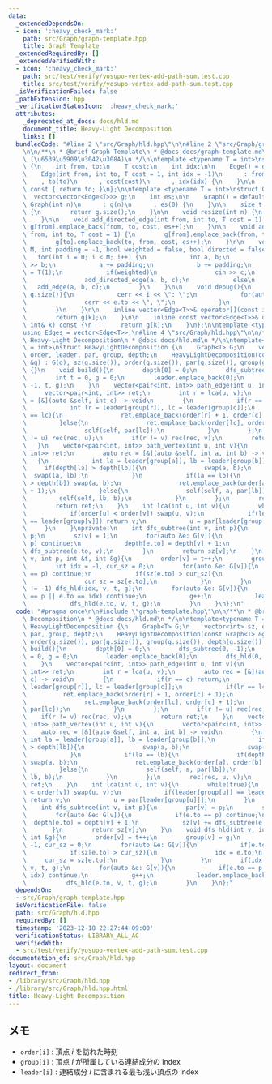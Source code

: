 ```yaml
---
data:
  _extendedDependsOn:
  - icon: ':heavy_check_mark:'
    path: src/Graph/graph-template.hpp
    title: Graph Template
  _extendedRequiredBy: []
  _extendedVerifiedWith:
  - icon: ':heavy_check_mark:'
    path: src/test/verify/yosupo-vertex-add-path-sum.test.cpp
    title: src/test/verify/yosupo-vertex-add-path-sum.test.cpp
  _isVerificationFailed: false
  _pathExtension: hpp
  _verificationStatusIcon: ':heavy_check_mark:'
  attributes:
    _deprecated_at_docs: docs/hld.md
    document_title: Heavy-Light Decomposition
    links: []
  bundledCode: "#line 2 \"src/Graph/hld.hpp\"\n\n#line 2 \"src/Graph/graph-template.hpp\"\
    \n\n/**\n * @brief Graph Template\n * @docs docs/graph-template.md\n * @cite https://github.com/ei1333/library/blob/master/graph/graph-template.hpp\
    \ (\u6539\u5909\u3042\u308A)\n */\n\ntemplate <typename T = int>\nstruct Edge\
    \ {\n    int from, to;\n    T cost;\n    int idx;\n\n    Edge() = default;\n\n\
    \    Edge(int from, int to, T cost = 1, int idx = -1)\n      : from(from)\n  \
    \    , to(to)\n      , cost(cost)\n      , idx(idx) {\n    }\n\n    operator int()\
    \ const { return to; }\n};\n\ntemplate <typename T = int>\nstruct Graph {\n  \
    \  vector<vector<Edge<T>>> g;\n    int es;\n\n    Graph() = default;\n\n    explicit\
    \ Graph(int n)\n      : g(n)\n      , es(0) {\n    }\n\n    size_t size() const\
    \ {\n        return g.size();\n    }\n\n    void resize(int n) {\n        g.resize(n);\n\
    \    }\n\n    void add_directed_edge(int from, int to, T cost = 1) {\n       \
    \ g[from].emplace_back(from, to, cost, es++);\n    }\n\n    void add_edge(int\
    \ from, int to, T cost = 1) {\n        g[from].emplace_back(from, to, cost, es);\n\
    \        g[to].emplace_back(to, from, cost, es++);\n    }\n\n    void read(int\
    \ M, int padding = -1, bool weighted = false, bool directed = false) {\n     \
    \   for(int i = 0; i < M; i++) {\n            int a, b;\n            cin >> a\
    \ >> b;\n            a += padding;\n            b += padding;\n            T c\
    \ = T(1);\n            if(weighted)\n                cin >> c;\n            if(directed)\n\
    \                add_directed_edge(a, b, c);\n            else\n             \
    \   add_edge(a, b, c);\n        }\n    }\n\n    void debug(){\n        rep(i,\
    \ g.size()){\n            cerr << i << \": \";\n            for(auto &e : g[i]){\n\
    \                cerr << e.to << \", \";\n            }\n            cerr << endl;\n\
    \        }\n    }\n\n    inline vector<Edge<T>>& operator[](const int& k) {\n\
    \        return g[k];\n    }\n\n    inline const vector<Edge<T>>& operator[](const\
    \ int& k) const {\n        return g[k];\n    }\n};\n\ntemplate <typename T = int>\n\
    using Edges = vector<Edge<T>>;\n#line 4 \"src/Graph/hld.hpp\"\n\n/**\n * @brief\
    \ Heavy-Light Decomposition\n * @docs docs/hld.md\n */\n\ntemplate<typename T\
    \ = int>\nstruct HeavyLightDecomposition {\n    Graph<T> G;\n    vector<int> sz,\
    \ order, leader, par, group, depth;\n    HeavyLightDecomposition(const Graph<T>\
    \ &g) : G(g), sz(g.size()), order(g.size()), par(g.size()), group(g.size()), depth(g.size())\
    \ {}\n    void build(){\n        depth[0] = 0;\n        dfs_subtree(0, -1);\n\
    \        int t = 0, g = 0;\n        leader.emplace_back(0);\n        dfs_hld(0,\
    \ -1, t, g);\n    }\n    vector<pair<int, int>> path_edge(int u, int v){\n   \
    \     vector<pair<int, int>> ret;\n        int r = lca(u, v);\n        auto rec\
    \ = [&](auto &self, int c) -> void\n        {\n            if(r == c) return;\n\
    \            int lr = leader[group[r]], lc = leader[group[c]];\n            if(lr\
    \ == lc){\n                ret.emplace_back(order[r] + 1, order[c] + 1);\n   \
    \         }else{\n                ret.emplace_back(order[lc], order[c] + 1);\n\
    \                self(self, par[lc]);\n            }\n        };\n        if(r\
    \ != u) rec(rec, u);\n        if(r != v) rec(rec, v);\n        return ret;\n \
    \   }\n    vector<pair<int, int>> path_vertex(int u, int v){\n        vector<pair<int,\
    \ int>> ret;\n        auto rec = [&](auto &self, int a, int b) -> void\n     \
    \   {\n            int la = leader[group[a]], lb = leader[group[b]];\n       \
    \     if(depth[la] > depth[lb]){\n                swap(a, b);\n              \
    \  swap(la, lb);\n            }\n            if(la == lb){\n                if(depth[a]\
    \ > depth[b]) swap(a, b);\n                ret.emplace_back(order[a], order[b]\
    \ + 1);\n            }else{\n                self(self, a, par[lb]);\n       \
    \         self(self, lb, b);\n            }\n        };\n        rec(rec, u, v);\n\
    \        return ret;\n    }\n    int lca(int u, int v){\n        while(true){\n\
    \            if(order[u] < order[v]) swap(u, v);\n            if(leader[group[u]]\
    \ == leader[group[v]]) return v;\n            u = par[leader[group[u]]];\n   \
    \     }\n    }\nprivate:\n    int dfs_subtree(int v, int p){\n        par[v] =\
    \ p;\n        sz[v] = 1;\n        for(auto &e: G[v]){\n            if(e.to ==\
    \ p) continue;\n            depth[e.to] = depth[v] + 1;\n            sz[v] +=\
    \ dfs_subtree(e.to, v);\n        }\n        return sz[v];\n    }\n    void dfs_hld(int\
    \ v, int p, int &t, int &g){\n        order[v] = t++;\n        group[v] = g;\n\
    \        int idx = -1, cur_sz = 0;\n        for(auto &e: G[v]){\n            if(e.to\
    \ == p) continue;\n            if(sz[e.to] > cur_sz){\n                idx = e.to;\n\
    \                cur_sz = sz[e.to];\n            }\n        }\n        if(idx\
    \ != -1) dfs_hld(idx, v, t, g);\n        for(auto &e: G[v]){\n            if(e.to\
    \ == p || e.to == idx) continue;\n            g++;\n            leader.emplace_back(e.to);\n\
    \            dfs_hld(e.to, v, t, g);\n        }\n    }\n};\n"
  code: "#pragma once\n\n#include \"graph-template.hpp\"\n\n/**\n * @brief Heavy-Light\
    \ Decomposition\n * @docs docs/hld.md\n */\n\ntemplate<typename T = int>\nstruct\
    \ HeavyLightDecomposition {\n    Graph<T> G;\n    vector<int> sz, order, leader,\
    \ par, group, depth;\n    HeavyLightDecomposition(const Graph<T> &g) : G(g), sz(g.size()),\
    \ order(g.size()), par(g.size()), group(g.size()), depth(g.size()) {}\n    void\
    \ build(){\n        depth[0] = 0;\n        dfs_subtree(0, -1);\n        int t\
    \ = 0, g = 0;\n        leader.emplace_back(0);\n        dfs_hld(0, -1, t, g);\n\
    \    }\n    vector<pair<int, int>> path_edge(int u, int v){\n        vector<pair<int,\
    \ int>> ret;\n        int r = lca(u, v);\n        auto rec = [&](auto &self, int\
    \ c) -> void\n        {\n            if(r == c) return;\n            int lr =\
    \ leader[group[r]], lc = leader[group[c]];\n            if(lr == lc){\n      \
    \          ret.emplace_back(order[r] + 1, order[c] + 1);\n            }else{\n\
    \                ret.emplace_back(order[lc], order[c] + 1);\n                self(self,\
    \ par[lc]);\n            }\n        };\n        if(r != u) rec(rec, u);\n    \
    \    if(r != v) rec(rec, v);\n        return ret;\n    }\n    vector<pair<int,\
    \ int>> path_vertex(int u, int v){\n        vector<pair<int, int>> ret;\n    \
    \    auto rec = [&](auto &self, int a, int b) -> void\n        {\n           \
    \ int la = leader[group[a]], lb = leader[group[b]];\n            if(depth[la]\
    \ > depth[lb]){\n                swap(a, b);\n                swap(la, lb);\n\
    \            }\n            if(la == lb){\n                if(depth[a] > depth[b])\
    \ swap(a, b);\n                ret.emplace_back(order[a], order[b] + 1);\n   \
    \         }else{\n                self(self, a, par[lb]);\n                self(self,\
    \ lb, b);\n            }\n        };\n        rec(rec, u, v);\n        return\
    \ ret;\n    }\n    int lca(int u, int v){\n        while(true){\n            if(order[u]\
    \ < order[v]) swap(u, v);\n            if(leader[group[u]] == leader[group[v]])\
    \ return v;\n            u = par[leader[group[u]]];\n        }\n    }\nprivate:\n\
    \    int dfs_subtree(int v, int p){\n        par[v] = p;\n        sz[v] = 1;\n\
    \        for(auto &e: G[v]){\n            if(e.to == p) continue;\n          \
    \  depth[e.to] = depth[v] + 1;\n            sz[v] += dfs_subtree(e.to, v);\n \
    \       }\n        return sz[v];\n    }\n    void dfs_hld(int v, int p, int &t,\
    \ int &g){\n        order[v] = t++;\n        group[v] = g;\n        int idx =\
    \ -1, cur_sz = 0;\n        for(auto &e: G[v]){\n            if(e.to == p) continue;\n\
    \            if(sz[e.to] > cur_sz){\n                idx = e.to;\n           \
    \     cur_sz = sz[e.to];\n            }\n        }\n        if(idx != -1) dfs_hld(idx,\
    \ v, t, g);\n        for(auto &e: G[v]){\n            if(e.to == p || e.to ==\
    \ idx) continue;\n            g++;\n            leader.emplace_back(e.to);\n \
    \           dfs_hld(e.to, v, t, g);\n        }\n    }\n};"
  dependsOn:
  - src/Graph/graph-template.hpp
  isVerificationFile: false
  path: src/Graph/hld.hpp
  requiredBy: []
  timestamp: '2023-12-18 22:27:44+09:00'
  verificationStatus: LIBRARY_ALL_AC
  verifiedWith:
  - src/test/verify/yosupo-vertex-add-path-sum.test.cpp
documentation_of: src/Graph/hld.hpp
layout: document
redirect_from:
- /library/src/Graph/hld.hpp
- /library/src/Graph/hld.hpp.html
title: Heavy-Light Decomposition
---
```

## メモ

- `order[i]` : 頂点 $i$ を訪れた時刻
- `group[i]` : 頂点 $i$ が所属している連結成分の index
- `leader[i]` : 連結成分 $i$ に含まれる最も浅い頂点の index